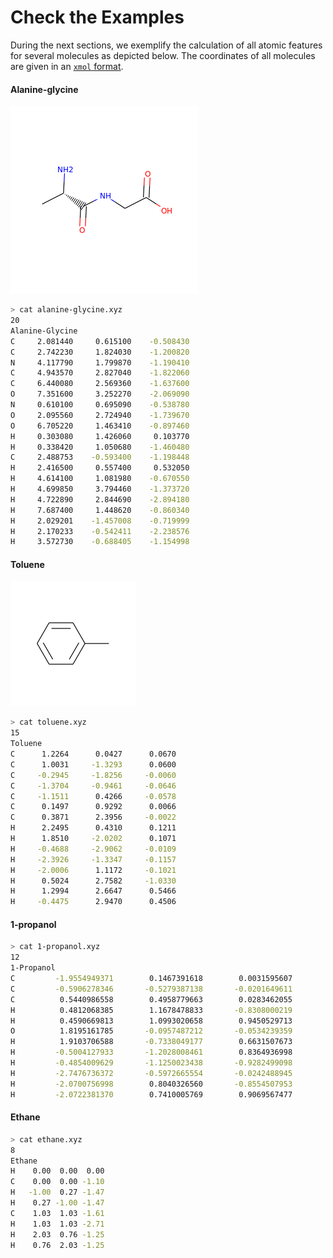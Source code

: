 # Check the Examples

During the next sections, we exemplify the calculation of all atomic features for several molecules as depicted below. The coordinates of all molecules are given in an [`xmol` format](https://en.wikipedia.org/wiki/XYZ_file_format).

#### Alanine-glycine

![](.gitbook/assets/alanine.png)

```bash
> cat alanine-glycine.xyz
20
Alanine-Glycine
C     2.081440     0.615100    -0.508430
C     2.742230     1.824030    -1.200820
N     4.117790     1.799870    -1.190410
C     4.943570     2.827040    -1.822060
C     6.440080     2.569360    -1.637600
O     7.351600     3.252270    -2.069090
N     0.610100     0.695090    -0.538780
O     2.095560     2.724940    -1.739670
O     6.705220     1.463410    -0.897460
H     0.303080     1.426060     0.103770
H     0.338420     1.050680    -1.460480
C     2.488753    -0.593400    -1.198448
H     2.416500     0.557400     0.532050
H     4.614100     1.081980    -0.670550
H     4.699850     3.794460    -1.373720
H     4.722890     2.844690    -2.894180
H     7.687400     1.448620    -0.860340
H     2.029201    -1.457008    -0.719999
H     2.170233    -0.542411    -2.238576
H     3.572730    -0.688405    -1.154998
```

#### Toluene

![](.gitbook/assets/toluene%20%281%29.png)

```bash
> cat toluene.xyz
15
Toluene
C      1.2264      0.0427      0.0670
C      1.0031     -1.3293      0.0600
C     -0.2945     -1.8256     -0.0060
C     -1.3704     -0.9461     -0.0646
C     -1.1511      0.4266     -0.0578
C      0.1497      0.9292      0.0066
C      0.3871      2.3956     -0.0022
H      2.2495      0.4310      0.1211
H      1.8510     -2.0202      0.1071
H     -0.4688     -2.9062     -0.0109
H     -2.3926     -1.3347     -0.1157
H     -2.0006      1.1172     -0.1021
H      0.5024      2.7582     -1.0330
H      1.2994      2.6647      0.5466
H     -0.4475      2.9470      0.4506
```

#### 1-propanol

```bash
> cat 1-propanol.xyz
12
1-Propanol
C         -1.9554949371        0.1467391618        0.0031595607
C         -0.5906278346       -0.5279387138       -0.0201649611
C          0.5440986558        0.4958779663        0.0283462055
H          0.4812068385        1.1678478833       -0.8308000219
H          0.4590669813        1.0993020658        0.9450529713
O          1.8195161785       -0.0957487212       -0.0534239359
H          1.9103706588       -0.7338049177        0.6631507673
H         -0.5004127933       -1.2028008461        0.8364936998
H         -0.4854009629       -1.1250023438       -0.9282499098
H         -2.7476736372       -0.5972665554       -0.0242488945
H         -2.0700756998        0.8040326560       -0.8554507953
H         -2.0722381370        0.7410005769        0.9069567477
```

#### Ethane

```bash
> cat ethane.xyz
8
Ethane
H    0.00  0.00  0.00
C    0.00  0.00 -1.10
H   -1.00  0.27 -1.47
H    0.27 -1.00 -1.47
C    1.03  1.03 -1.61
H    1.03  1.03 -2.71
H    2.03  0.76 -1.25
H    0.76  2.03 -1.25
```


